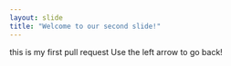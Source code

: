 ```yaml
---
layout: slide
title: "Welcome to our second slide!"
---
```

this is my first pull request
Use the left arrow to go back!

